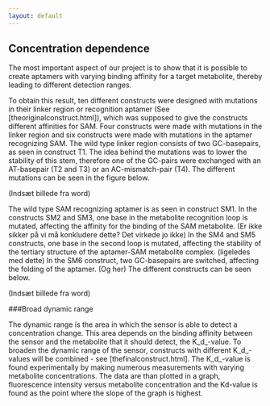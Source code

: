 ```yaml
---
layout: default
---
```

## Concentration dependence

The most important aspect of our project is to show that it is possible to create aptamers with varying binding affinity for a target metabolite, thereby leading to different detection ranges. 
To obtain this result, ten different constructs were designed with mutations in their linker region or recognition aptamer (See [theoriginalconstruct.html]), which was supposed to give the constructs different affinities for SAM.Four constructs were made with mutations in the linker region and six constructs were made with mutations in the aptamer recognizing SAM.The wild type linker region consists of two GC-basepairs, as seen in construct T1. The idea behind the mutations was to lower the stability of this stem, therefore one of the GC-pairs were exchanged with an AT-basepair (T2 and T3) or an AC-mismatch-pair (T4). The different mutations can be seen in the figure below. 

(Indsæt billede fra word) The wild type SAM recognizing aptamer is as seen in construct SM1. In the constructs SM2 and SM3, one base in the metabolite recognition loop is mutated, affecting the affinity for the binding of the SAM metabolite. (Er ikke sikker på vi må konkludere dette? Det virkede jo ikke)In the SM4 and SM5 constructs, one base in the second loop is mutated, affecting the stability of the tertiary structure of the aptamer-SAM metabolite complex. (ligeledes med dette)In the SM6 construct, two GC-basepairs are switched, affecting the folding of the aptamer. (Og her)The different constructs can be seen below.

(Indsæt billede fra word)

###Broad dynamic range

The dynamic range is the area in which the sensor is able to detect a concentration change. This area depends on the binding affinity between the sensor and the metabolite that it should detect, the K_d_-value. To broaden the dynamic range of the sensor, constructs with different K_d_-values will be combined - see [thefinalconstruct.html].The K_d_-value is found experimentally by making numerous measurements with varying metabolite concentrations. The data are than plotted in a graph, fluorescence intensity versus metabolite concentration and the Kd-value is found as the point where the slope of the graph is highest.